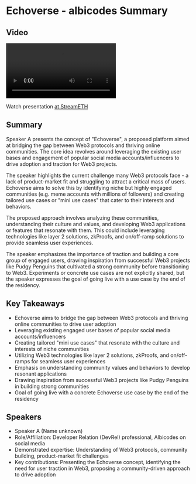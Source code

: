 # Echoverse - albicodes Summary

## Video
<video controls>
<source src="https://vod-cdn.lp-playback.studio/raw/jxf4iblf6wlsyor6526t4tcmtmqa/catalyst-vod-com/hls/fa2f4o9k5dzdrbzc/index.m3u8" type="application/x-mpegURL">
  Your browser does not support the video tag.
</video>

Watch presentation [at StreamETH](https://streameth.org/edge_city/watch?session=670fa3bd50c4a85480e6bb32)

## Summary
Speaker A presents the concept of "Echoverse", a proposed platform aimed at bridging the gap between Web3 protocols and thriving online communities. The core idea revolves around leveraging the existing user bases and engagement of popular social media accounts/influencers to drive adoption and traction for Web3 projects.

The speaker highlights the current challenge many Web3 protocols face - a lack of product-market fit and struggling to attract a critical mass of users. Echoverse aims to solve this by identifying niche but highly engaged communities (e.g. meme accounts with millions of followers) and creating tailored use cases or "mini use cases" that cater to their interests and behaviors.

The proposed approach involves analyzing these communities, understanding their culture and values, and developing Web3 applications or features that resonate with them. This could include leveraging technologies like layer 2 solutions, zkProofs, and on/off-ramp solutions to provide seamless user experiences.

The speaker emphasizes the importance of traction and building a core group of engaged users, drawing inspiration from successful Web3 projects like Pudgy Penguins that cultivated a strong community before transitioning to Web3. Experiments or concrete use cases are not explicitly shared, but the speaker expresses the goal of going live with a use case by the end of the residency.

## Key Takeaways
- Echoverse aims to bridge the gap between Web3 protocols and thriving online communities to drive user adoption
- Leveraging existing engaged user bases of popular social media accounts/influencers
- Creating tailored "mini use cases" that resonate with the culture and interests of niche communities
- Utilizing Web3 technologies like layer 2 solutions, zkProofs, and on/off-ramps for seamless user experiences
- Emphasis on understanding community values and behaviors to develop resonant applications
- Drawing inspiration from successful Web3 projects like Pudgy Penguins in building strong communities
- Goal of going live with a concrete Echoverse use case by the end of the residency

## Speakers
- Speaker A (Name unknown)
- Role/Affiliation: Developer Relation (DevRel) professional, Albicodes on social media
- Demonstrated expertise: Understanding of Web3 protocols, community building, product-market fit challenges
- Key contributions: Presenting the Echoverse concept, identifying the need for user traction in Web3, proposing a community-driven approach to drive adoption

